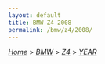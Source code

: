 ```yaml
---
layout: default
title: BMW Z4 2008
permalink: /bmw/z4/2008/
---
```

[*Home*](/) > [*BMW*](/bmw/) > [*Z4*](/bmw/z4/) > [*YEAR*](/bmw/z4/year/)

